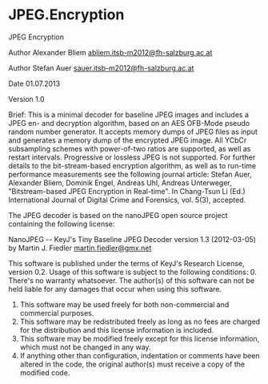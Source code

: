 JPEG.Encryption
===============

JPEG Encryption 

Author Alexander Bliem abliem.itsb-m2012@fh-salzburg.ac.at

Author Stefan Auer sauer.itsb-m2012@fh-salzburg.ac.at

Date   01.07.2013

Version 1.0

Brief: This is a minimal decoder for baseline JPEG images and includes a JPEG en- and decryption algorithm, based on an AES OFB-Mode pseudo random number generator. It accepts memory dumps of JPEG files as input and generates a memory dump of
the encrypted JPEG image. All YCbCr subsampling schemes with power-of-two ratios are
supported, as well as restart intervals. Progressive or lossless JPEG is not supported.
For further details to the bit-stream-based encryption algorithm, as well as to run-time
performance measurements see the following journal article:
Stefan Auer, Alexander Bliem, Dominik Engel, Andreas Uhl, Andreas Unterweger, "Bitstream-based JPEG Encryption in Real-time". In Chang-Tsun Li (Ed.) International Journal of Digital Crime and Forensics, vol. 5(3), accepted.  
    
  
The JPEG decoder is based on the nanoJPEG open source project containing the following license:
 
NanoJPEG -- KeyJ's Tiny Baseline JPEG Decoder
version 1.3 (2012-03-05)
by Martin J. Fiedler <martin.fiedler@gmx.net>
 
This software is published under the terms of KeyJ's Research License,
version 0.2. Usage of this software is subject to the following conditions:
   0. There's no warranty whatsoever. The author(s) of this software can not
      be held liable for any damages that occur when using this software.
   1. This software may be used freely for both non-commercial and commercial
      purposes.
   2. This software may be redistributed freely as long as no fees are charged
      for the distribution and this license information is included.
   3. This software may be modified freely except for this license information,
      which must not be changed in any way.
   4. If anything other than configuration, indentation or comments have been
      altered in the code, the original author(s) must receive a copy of the
      modified code.
 
